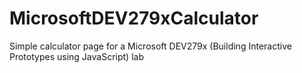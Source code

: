 # MicrosoftDEV279xCalculator
Simple calculator page for a Microsoft DEV279x (Building Interactive Prototypes using JavaScript) lab
